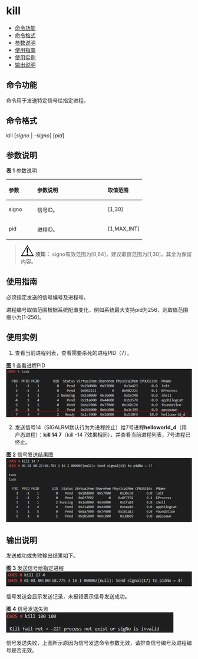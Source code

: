 # kill<a name="ZH-CN_TOPIC_0000001179965835"></a>

-   [命令功能](#section366714216619)
-   [命令格式](#section8833164614615)
-   [参数说明](#section12809111019453)
-   [使用指南](#section15935131220717)
-   [使用实例](#section79281818476)
-   [输出说明](#section12742311179)

## 命令功能<a name="section366714216619"></a>

命令用于发送特定信号给指定进程。

## 命令格式<a name="section8833164614615"></a>

kill \[_signo_  |  _-signo_\] \[_pid_\]

## 参数说明<a name="section12809111019453"></a>

**表 1**  参数说明

<a name="table438mcpsimp"></a>
<table><thead align="left"><tr id="row444mcpsimp"><th class="cellrowborder" valign="top" width="21%" id="mcps1.2.4.1.1"><p id="p446mcpsimp"><a name="p446mcpsimp"></a><a name="p446mcpsimp"></a>参数</p>
</th>
<th class="cellrowborder" valign="top" width="51.92%" id="mcps1.2.4.1.2"><p id="p448mcpsimp"><a name="p448mcpsimp"></a><a name="p448mcpsimp"></a>参数说明</p>
</th>
<th class="cellrowborder" valign="top" width="27.08%" id="mcps1.2.4.1.3"><p id="p450mcpsimp"><a name="p450mcpsimp"></a><a name="p450mcpsimp"></a>取值范围</p>
</th>
</tr>
</thead>
<tbody><tr id="row451mcpsimp"><td class="cellrowborder" valign="top" width="21%" headers="mcps1.2.4.1.1 "><p id="p2500105121818"><a name="p2500105121818"></a><a name="p2500105121818"></a>signo</p>
</td>
<td class="cellrowborder" valign="top" width="51.92%" headers="mcps1.2.4.1.2 "><p id="p1149945111817"><a name="p1149945111817"></a><a name="p1149945111817"></a>信号ID。</p>
</td>
<td class="cellrowborder" valign="top" width="27.08%" headers="mcps1.2.4.1.3 "><p id="p749810571812"><a name="p749810571812"></a><a name="p749810571812"></a>[1,30]</p>
</td>
</tr>
<tr id="row113001232165611"><td class="cellrowborder" valign="top" width="21%" headers="mcps1.2.4.1.1 "><p id="p18301173213562"><a name="p18301173213562"></a><a name="p18301173213562"></a>pid</p>
</td>
<td class="cellrowborder" valign="top" width="51.92%" headers="mcps1.2.4.1.2 "><p id="p1730143212569"><a name="p1730143212569"></a><a name="p1730143212569"></a>进程ID。</p>
</td>
<td class="cellrowborder" valign="top" width="27.08%" headers="mcps1.2.4.1.3 "><p id="p1301193275618"><a name="p1301193275618"></a><a name="p1301193275618"></a>[1,MAX_INT]</p>
</td>
</tr>
</tbody>
</table>

>![](../public_sys-resources/icon-notice.gif) **须知：** 
>signo有效范围为\[0,64\]，建议取值范围为\[1,30\]，其余为保留内容。

## 使用指南<a name="section15935131220717"></a>

必须指定发送的信号编号及进程号。

进程编号取值范围根据系统配置变化，例如系统最大支持pid为256，则取值范围缩小为\[1-256\]。

## 使用实例<a name="section79281818476"></a>

1.  查看当前进程列表，查看需要杀死的进程PID（7）。

**图 1**  查看进程PID<a name="fig6133125414256"></a>  
![](figure/查看进程PID.png "查看进程PID")

2. 发送信号14（SIGALRM默认行为为进程终止）给7号进程**helloworld\_d**（用户态进程）：**kill 14 7**（kill -14 7效果相同），并查看当前进程列表，7号进程已终止。

**图 2**  信号发送结果图<a name="fig2281711563"></a>  
![](figure/信号发送结果图.png "信号发送结果图")

## 输出说明<a name="section12742311179"></a>

发送成功或失败输出结果如下。

**图 3**  发送信号给指定进程<a name="fig11800272147"></a>  
![](figure/发送信号给指定进程.png "发送信号给指定进程")

信号发送会显示发送记录，未报错表示信号发送成功。

**图 4**  信号发送失败<a name="fig24081235151813"></a>  
![](figure/信号发送失败.png "信号发送失败")

信号发送失败，上图所示原因为信号发送命令参数无效，请排查信号编号及进程编号是否无效。

